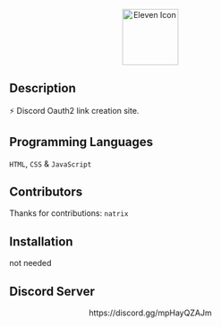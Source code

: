 <p align="center">
  <img width="100" src="https://raw.githubusercontent.com/elevenvac/elevenvac/master/Eleven_icon_higer_florence.png" alt="Eleven Icon">
</p>

## Description
⚡ Discord Oauth2 link creation site.

## Programming Languages
`HTML`, `CSS` & `JavaScript`

## Contributors
Thanks for contributions: `natrix`

## Installation
not needed

## Discord Server
<p align="center">
  https://discord.gg/mpHayQZAJm
</p>
